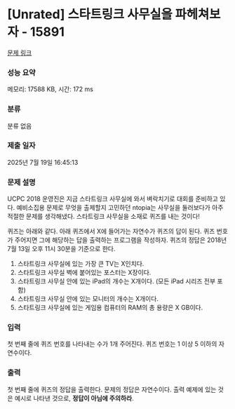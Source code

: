 # [Unrated] 스타트링크 사무실을 파헤쳐보자 - 15891 

[문제 링크](https://www.acmicpc.net/problem/15891) 

### 성능 요약

메모리: 17588 KB, 시간: 172 ms

### 분류

분류 없음

### 제출 일자

2025년 7월 19일 16:45:13

### 문제 설명

<p>UCPC 2018 운영진은 지금 스타트링크 사무실에 와서 벼락치기로 대회를 준비하고 있다. 예비소집용 문제로 무엇을 출제할지 고민하던 ntopia는 사무실을 둘러보다가 아주 적절한 문제를 생각해냈다. 스타트링크 사무실을 소재로 퀴즈를 내는 것이다!</p>

<p>퀴즈는 아래와 같다. 아래 퀴즈에서 X에 들어가는 자연수가 퀴즈의 답이 된다. 퀴즈 번호가 주어지면 그에 해당하는 답을 출력하는 프로그램을 작성하자. 퀴즈의 정답은 2018년 7월 13일 오후 11시 30분을 기준으로 한다.</p>

<ol>
	<li>스타트링크 사무실에 있는 가장 큰 TV는 X인치다.</li>
	<li>스타트링크 사무실 벽에 붙어있는 포스터는 X장이다.</li>
	<li>스타트링크 사무실 안에 있는 iPad의 개수는 X개이다. (모든 iPad 시리즈 전부 포함)</li>
	<li>스타트링크 사무실 안에 있는 모니터의 개수는 X개이다.</li>
	<li>스타트링크 사무실에 있는 게임용 컴퓨터의 RAM의 총 용량은 X GB이다.</li>
</ol>

### 입력 

 <p>첫 번째 줄에 퀴즈 번호를 나타내는 수가 1개 주어진다. 퀴즈 번호는 1 이상 5 이하의 자연수이다.</p>

### 출력 

 <p>첫 번째 줄에 퀴즈의 정답을 출력한다. 문제의 정답은 자연수이다. 출력 예제에 있는 것은 예시로 나타낸 것으로, <strong>정답이 아님에 주의하라</strong>.</p>

